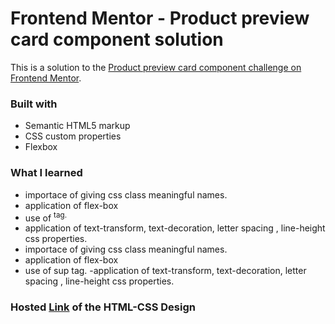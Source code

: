 # Frontend Mentor - Product preview card component solution

This is a solution to the [Product preview card component challenge on Frontend Mentor](https://www.frontendmentor.io/challenges/product-preview-card-component-GO7UmttRfa).

### Built with

- Semantic HTML5 markup
- CSS custom properties
- Flexbox 


### What I learned


- importace of giving css class meaningful names.
- application of flex-box
- use of <sup> tag.
- application of text-transform, text-decoration, letter spacing , line-height css properties.
- importace of giving css class meaningful names.
- application of flex-box
- use of sup  tag.
-application of text-transform, text-decoration, letter spacing , line-height css properties.

### Hosted [Link](https://card-product-preview-frontend-mentor.netlify.app/) of the HTML-CSS Design

